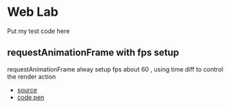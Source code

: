 # Web Lab
Put my test code here

## requestAnimationFrame with fps setup

requestAnimationFrame alway setup fps about 60 , using time diff to control the render action

* [source](https://github.com/cstony0917/Web-Lab/blob/master/src/request_animation_frame_with_fps_setup.js)
* [code pen](http://codepen.io/cstony0917/pen/YXOMrR?editors=001)
